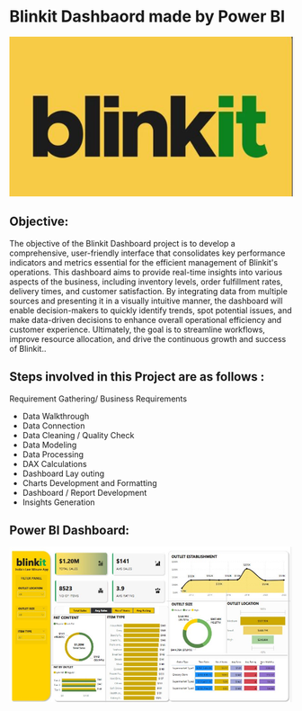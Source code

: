 # Blinkit Dashbaord made by Power BI

![img1](https://github.com/tanmaybiswas007/powerbi_blinkit/blob/main/Blinkit-yellow-rounded.jpeg)

Objective: 
-
The objective of the Blinkit Dashboard project is to develop a comprehensive, user-friendly interface that consolidates key performance indicators and metrics essential for the efficient management of Blinkit's operations. This dashboard aims to provide real-time insights into various aspects of the business, including inventory levels, order fulfillment rates, delivery times, and customer satisfaction. By integrating data from multiple sources and presenting it in a visually intuitive manner, the dashboard will enable decision-makers to quickly identify trends, spot potential issues, and make data-driven decisions to enhance overall operational efficiency and customer experience. Ultimately, the goal is to streamline workflows, improve resource allocation, and drive the continuous growth and success of Blinkit..

Steps involved in this Project are as follows :
-   
Requirement Gathering/ Business Requirements 

* Data Walkthrough 
* Data Connection 
* Data Cleaning / Quality Check 
* Data Modeling 
* Data Processing 
* DAX Calculations 
* Dashboard Lay outing 
* Charts Development and Formatting 
* Dashboard / Report Development 
* Insights Generation

Power BI Dashboard: 
-
 ![img1](https://github.com/tanmaybiswas007/powerbi_blinkit/blob/main/Blinkit%20Dashboard.jpg)
